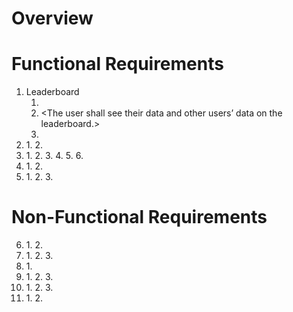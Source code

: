 # Overview

<The purpose of our system requirement spec is to lay the ground rules for what we expect from our project. This is important because it gives a clear understanding of what our future goals are. This includes what our project will be able to do functionally and non-functionally through the lens of software development. This is an important part of project planning as it collectively gathers the ideas and goals of every member for the project and narrows them down to specific requirements that shall be completed.>

# Functional Requirements

1. Leaderboard
    1. <Comparable fitness data shall be shown on a leaderboard.>
    2. <The user shall see their data and other users’ data on the leaderboard.>
    3. <The user shall be able to look at other users records by clicking their name on the leaderboard.>
2. <Login Form>
    1. <The webpage shall have a login screen upon loading.>
    2. <The login form shall have a “forgot password” function to recover accounts with forgotten passwords.>
3. <Workout tracker logger>
    1. <Users shall be able to manually input fitness data into their account log.>
    2. <Fitness data shall be able to be quantified in a comparable way.>
    3. <The web application shall allow user to record their workout minutes.>
    4. <The system shall have a system to log user workout hours and stats in the database.>
    5. <The user shall create a workout plan the way they want.>
    6. <The user shall add their goals however they would like.>
4. <Website accessibility>
    1. <The system shall adapt to the users screen ratio.>
    2. <Users who have not created an account or logged in shall only be given a preview of the website.>
5. <Daily challenges>
    1. <The daily challenge shall let users see and achieve the highest score multiple times.>
    2. <The user shall access video tutorials for their workout (daily challenge).>
    3. <The daily challenge shall change every day.>

# Non-Functional Requirements

6. <Leaderboard> 
    1. <The leaderboard shall be visible to all users.>
    2. <Users shall not be able to edit the leaderboard.>
7. <Login Form>
    1. <Login system shall be secure and not put user data at risk.>
    2. <The webpage shall have user authentication upon loading.>
    3. <The user shall have their unique name when they created an account.>
8. <Workout tracker logger>
    1. <Only superusers can see user’s entered stats.>
9. <Website accessibility>
    1. <All features shall be accessible on both desktop and mobile devices.>
    2. <The web application shall fix different types of screen size.>
    3. <The application shall be user-friendly.>
10. <Website load management>
    1. <Site shall be able to handle multiple users inputting/retrieving data at once.>
    2. <The web application shall be capable enough to handle 20 users.>
    3. <The system shall respond to users request quickly.>
11. <Daily challenges>
    1. <The daily challenge videos shall be visible to all users.>
    2. <Daily challenge videos shall be able to be viewed in full screen regardless of screen resolution.> 
